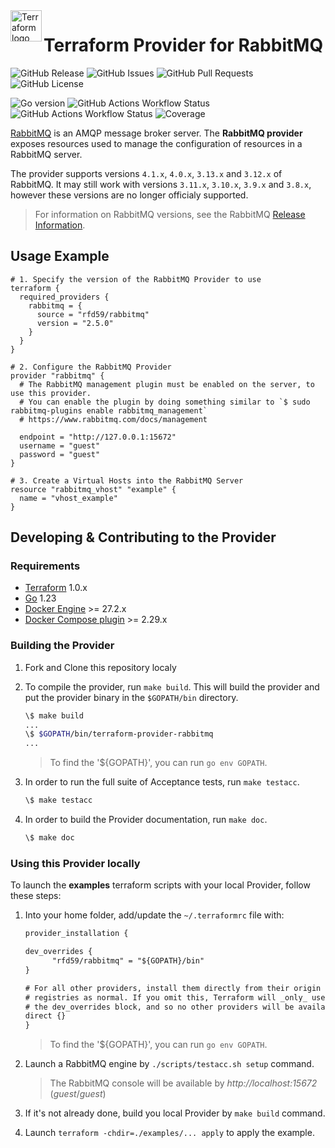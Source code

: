 <a href="https://terraform.io">
    <img src=".github/tf.png" alt="Terraform logo" title="Terraform" align="left" height="50" />
</a>

# Terraform Provider for RabbitMQ

![GitHub Release](https://img.shields.io/github/v/release/rfd59/terraform-provider-rabbitmq)
![GitHub Issues](https://img.shields.io/github/issues/rfd59/terraform-provider-rabbitmq)
![GitHub Pull Requests](https://img.shields.io/github/issues-pr/rfd59/terraform-provider-rabbitmq)
![GitHub License](https://img.shields.io/github/license/rfd59/terraform-provider-rabbitmq)

![Go version](https://img.shields.io/github/go-mod/go-version/rfd59/terraform-provider-rabbitmq)
![GitHub Actions Workflow Status](https://img.shields.io/github/actions/workflow/status/rfd59/terraform-provider-rabbitmq/.github%2Fworkflows%2Fbuild.yml)
![GitHub Actions Workflow Status](https://img.shields.io/github/actions/workflow/status/rfd59/terraform-provider-rabbitmq/.github%2Fworkflows%2Ftest.yml?label=test)
![Coverage](https://sonar.rfd.ovh/api/project_badges/measure?project=rfd59.terraform-provider-rabbitmq&metric=coverage&token=sqb_44b6ae8e30de40b0d76cc3bcfad1a5e2e3f3c0c0)

[RabbitMQ](https://rabbitmq.com) is an AMQP message broker server. The **RabbitMQ provider** exposes resources used to manage the configuration of resources in a RabbitMQ server.

The provider supports versions `4.1.x`, `4.0.x`, `3.13.x` and `3.12.x` of RabbitMQ. It may still work with versions `3.11.x`, `3.10.x`, `3.9.x` and `3.8.x`, however these versions are no longer officialy supported.
> For information on RabbitMQ versions, see the RabbitMQ [Release Information](https://www.rabbitmq.com/release-information).

## Usage Example

```hcl
# 1. Specify the version of the RabbitMQ Provider to use
terraform {
  required_providers {
    rabbitmq = {
      source = "rfd59/rabbitmq"
      version = "2.5.0"
    }
  }
}

# 2. Configure the RabbitMQ Provider
provider "rabbitmq" {
  # The RabbitMQ management plugin must be enabled on the server, to use this provider.
  # You can enable the plugin by doing something similar to `$ sudo rabbitmq-plugins enable rabbitmq_management`
  # https://www.rabbitmq.com/docs/management

  endpoint = "http://127.0.0.1:15672"
  username = "guest"
  password = "guest"
}

# 3. Create a Virtual Hosts into the RabbitMQ Server
resource "rabbitmq_vhost" "example" {
  name = "vhost_example"
}
```

## Developing & Contributing to the Provider

### Requirements

- [Terraform](https://www.terraform.io/downloads.html) 1.0.x
- [Go](https://golang.org/doc/install) 1.23
- [Docker Engine](https://docs.docker.com/engine/install) >= 27.2.x
- [Docker Compose plugin](https://docs.docker.com/compose/install/#scenario-two-install-the-compose-plugin) >= 2.29.x

### Building the Provider

1. Fork and Clone this repository localy
2. To compile the provider, run `make build`. This will build the provider and put the provider binary in the `$GOPATH/bin` directory.

   ```sh
   \$ make build
   ...
   \$ $GOPATH/bin/terraform-provider-rabbitmq
   ...
   ```

   > To find the '${GOPATH}', you can run `go env GOPATH`.

3. In order to run the full suite of Acceptance tests, run `make testacc`.

   ```sh
   \$ make testacc
   ```

4. In order to build the Provider documentation, run `make doc`.

   ```sh
   \$ make doc
   ```

### Using this Provider locally

To launch the **examples** terraform scripts with your local Provider, follow these steps:

1. Into your home folder, add/update the `~/.terraformrc` file with:

   ```txt
   provider_installation {

   dev_overrides {
         "rfd59/rabbitmq" = "${GOPATH}/bin"
   }

   # For all other providers, install them directly from their origin provider
   # registries as normal. If you omit this, Terraform will _only_ use
   # the dev_overrides block, and so no other providers will be available.
   direct {}
   }
   ```

   > To find the '${GOPATH}', you can run `go env GOPATH`.

2. Launch a RabbitMQ engine by `./scripts/testacc.sh setup` command.
   > The RabbitMQ console will be available by _http://localhost:15672_ (_guest_/_guest_)
3. If it's not already done, build you local Provider by `make build` command.
4. Launch `terraform -chdir=./examples/... apply` to apply the example.
